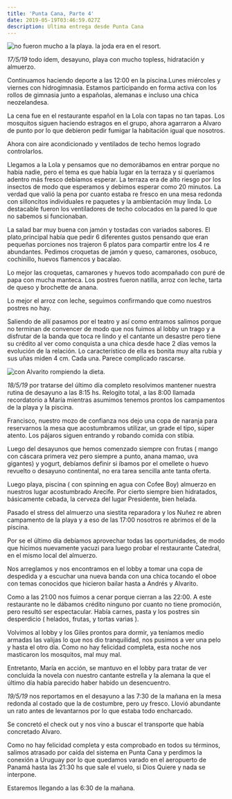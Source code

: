 ```yaml
---
title: 'Punta Cana, Parte 4'
date: 2019-05-19T03:46:59.027Z
description: Ultima entrega desde Punta Cana
---
```

![](/img/whatsapp-image-2019-05-18-at-10.59.15-am.jpeg "no fueron mucho a la playa. la joda era en el resort.")

_17/5/19_ todo ídem, desayuno, playa con mucho topless, hidratación y almuerzo.

Continuamos haciendo deporte a las 12:00 en la piscina.Lunes miércoles y viernes con hidrogimnasia. Estamos participando en forma activa con los rollos de gimnasia junto a españolas, alemanas e incluso una chica neozelandesa.

La cena fue en el restaurante español en la Lola con tapas no tan tapas. Los mosquitos siguen haciendo estragos en el grupo, ahora agarraron a Alvaro de punto por lo que debieron pedir fumigar la habitación igual que nosotros.

Ahora con aire acondicionado y ventilados de techo hemos logrado controlarlos.

Llegamos a la Lola y pensamos que no demorábamos en entrar porque no había nadie, pero el tema es que había lugar en la terraza y si queríamos adentro más fresco debíamos esperar. La terraza era de alto riesgo por los insectos de modo que esperamos y debimos esperar como 20 minutos. La verdad que valió la pena por cuanto estaba re fresco en una mesa redonda con silloncitos individuales re paquetes y la ambientación muy linda. Lo destacable fueron los ventiladores de techo colocados en la pared lo que no sabemos si funcionaban.

La salad bar muy buena con jamón y tostadas con variados sabores. El plato,principal había que pedir 6 diferentes gustos pensando que eran pequeñas porciones nos trajeron 6 platos para compartir  entre los 4 re abundantes. Pedimos croquetas de jamón y queso, camarones, osobuco, cochinillo, huevos flamencos y bacalao.

Lo mejor las croquetas, camarones y huevos todo acompañado con puré de papa con  mucha manteca. Los postres fueron natilla, arroz con leche, tarta de queso y brochette de anana. 

Lo mejor el arroz  con leche, seguimos confirmando que como nuestros postres no hay.

Saliendo de allí pasamos por el teatro y así como entramos salimos porque no terminan de convencer de modo que nos fuimos al lobby un trago y a disfrutar de la banda que toca re lindo y el cantante un desastre pero tiene su crédito al ver como conquista a una chica desde hace 2 días vemos la evolución de la relación. Lo característico de ella es bonita muy alta rubia y sus uñas miden 4 cm. Cada una. Parece complicado rascarse.

![](/img/whatsapp-image-2019-05-18-at-10.07.31-am.jpeg "con Alvarito rompiendo la dieta.")

_18/5/19_ por tratarse del último día completo resolvimos mantener nuestra rutina de desayuno a las 8:15 hs. Relogito total, a las 8:00 llamada recordatorio a María mientras asumimos tenemos prontos los campamentos de la playa y la piscina.

Francisco, nuestro mozo de confianza nos dejo una copa de naranja para reservarnos la mesa que acostumbramos utilizar, un grade el tipo, súper atento. Los pájaros siguen entrando y robando comida con stibia.

Luego del desayunos que hemos comenzado siempre con frutas ( mango con cáscara primera vez pero siempre a punto, anana mamao, uva gigantes)  y yogurt, debíamos definir si íbamos por el omellete o huevo revuelto o desayuno continental, no era tarea sencilla ante tanta oferta.

Luego playa, piscina ( con spinning en agua con Cofee Boy) almuerzo en nuestros lugar acostumbrado Arecife. Por cierto siempre bien hidratados, básicamente cebada, la cerveza del lugar Presidente, bien helada.

Pasado el stress del almuerzo una siestita reparadora y los Nuñez  re abren campamento  de la playa y a eso de las 17:00 nosotros re abrimos el de  la piscina.

Por se el último día debíamos aprovechar todas las oportunidades, de modo que hicimos nuevamente yacuzi para luego probar el restaurante Catedral, en el mismo local del almuerzo.

Nos arreglamos y nos encontramos en el lobby a tomar una copa de despedida y a escuchar una nueva banda con una chica tocando el oboe con temas conocidos que hicieron bailar hasta a Andrés y Alvarito.

Como a las 21:00 nos fuimos a cenar porque cierran a las 22:00. A este restaurante no le dábamos crédito ninguno por cuanto no tiene promoción, pero resultó ser espectacular. Había carnes, pasta y los postres sin desperdicio ( helados, frutas, y tortas varias ).

Volvimos al lobby y los Giles prontos para dormir, ya teníamos medio armadas las valijas lo que nos dio tranquilidad, nos pusimos a ver una pelo y hasta el otro día. Como no hay felicidad completa, esta noche nos masticaron los mosquitos, mal muy mal.

Entretanto, María en acción, se mantuvo en el lobby para tratar de ver concluida la novela con nuestro cantante estrella y la alemana la que el último día había parecido haber habido un desencuentro.

_19/5/19_ nos reportamos en el desayuno a las 7:30 de la mañana en la mesa redonda al costado que la de costumbre, pero uy fresco. Llovió abundante un rato antes de levantarnos por lo que estaba todo encharcado.

Se concretó el check out y nos vino a buscar el transporte que había concretado Alvaro.

Como no hay felicidad completa y esta comprobado en todos su términos, salimos atrasado por caída del sistema en Punta Cana y perdimos la conexión  a Uruguay por lo que quedamos varado en el aeropuerto  de Panamá hasta las 21:30 hs que sale el vuelo, si Dios Quiere y nada se interpone.

Estaremos llegando a las 6:30 de la mañana.
